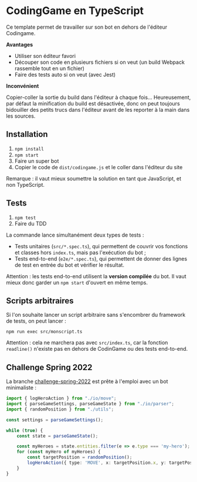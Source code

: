 # CodingGame en TypeScript

Ce template permet de travailler sur son bot en dehors de l'éditeur Codingame.  


**Avantages**

* Utiliser son éditeur favori
* Découper son code en plusieurs fichiers si on veut (un build Webpack rassemble tout en un fichier)
* Faire des tests auto si on veut (avec Jest)

**Inconvénient**

Copier-coller la sortie du build dans l'éditeur à chaque fois... Heureusement, par défaut la minification du build est désactivée, donc on peut toujours bidouiller des petits trucs dans l'éditeur avant de les reporter à la main dans les sources.

## Installation

1. `npm install`
2. `npm start`
3. Faire un super bot
4. Copier le code de `dist/codingame.js` et le coller dans l'éditeur du site

Remarque : il vaut mieux soumettre la solution en tant que JavaScript, et non TypeScript.

## Tests

1. `npm test`
2. Faire du TDD

La commande lance simultanément deux types de tests :  
* Tests unitaires (`src/*.spec.ts`), qui permettent de couvrir vos fonctions et classes hors `index.ts`, mais pas l'exécution du bot ;  
* Tests end-to-end (`e2e/*.spec.ts`), qui permettent de donner des lignes de test en entrée du bot et vérifier le résultat.

Attention : les tests end-to-end utilisent la **version compilée** du bot. Il vaut mieux donc garder un `npm start` d'ouvert en même temps.

## Scripts arbitraires

Si l'on souhaite lancer un script arbitraire sans s'encombrer du framework de tests, on peut lancer :

```
npm run exec src/monscript.ts
```

Attention : cela ne marchera pas avec `src/index.ts`, car la fonction `readline()` n'existe pas en dehors de CodinGame ou des tests end-to-end.

## Challenge Spring 2022

La branche [challenge-spring-2022](https://github.com/mkalam-alami/codingame-typescript/tree/challenge-spring-2022) est prête à l'emploi avec un bot minimaliste :

```typescript
import { logHeroAction } from "./io/move";
import { parseGameSettings, parseGameState } from "./io/parser";
import { randomPosition } from "./utils";

const settings = parseGameSettings();

while (true) {
    const state = parseGameState();

    const myHeroes = state.entities.filter(e => e.type === 'my-hero');
    for (const myHero of myHeroes) {
        const targetPosition = randomPosition();
        logHeroAction({ type: 'MOVE', x: targetPosition.x, y: targetPosition.y });
    }
}
```
